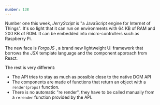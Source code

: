 ```yaml
---
number: 138
---
```

Number one this week, _JerryScript_ is "a JavaScript engine for Internet of Things". It's so light that it can run on environments with 64 KB of RAM and 200 KB of ROM. It can be embedded into micro-controllers such as Raspberry Pi.

The new face is _ForgoJS_ , a brand new lightweight UI framework that borrows the JSX template language and the component approach from React.

The rest is very different:

- The API tries to stay as much as possible close to the native DOM API
- The components are made of functions that return an object with a `render(props)` function.
- There is no automatic "re render", they have to be called manually from a `rerender` function provided by the API.